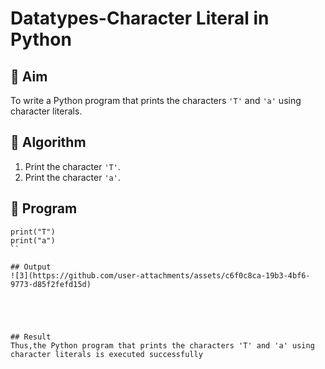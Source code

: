 # Datatypes-Character Literal in Python

## 🎯 Aim
To write a Python program that prints the characters `'T'` and `'a'` using character literals.

## 🧠 Algorithm
1. Print the character `'T'`.
2. Print the character `'a'`.

## 🧾 Program
```
print("T")
print("a")
``

## Output
![3](https://github.com/user-attachments/assets/c6f0c8ca-19b3-4bf6-9773-d85f2fefd15d)





## Result
Thus,the Python program that prints the characters 'T' and 'a' using character literals is executed successfully
